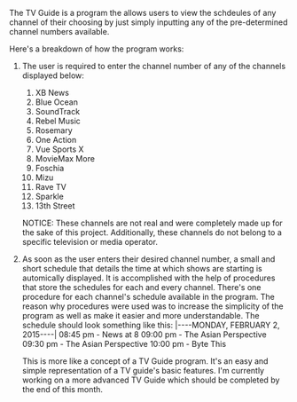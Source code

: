 The TV Guide is a program the allows users to view the schdeules of any channel of their choosing by just simply inputting any of the pre-determined channel numbers available.





Here's a breakdown of how the program works:
1. The user is required to enter the channel number of any of the channels displayed below:
    1. XB News
    2. Blue Ocean
    3. SoundTrack
    4. Rebel Music
    5. Rosemary
    6. One Action
    7. Vue Sports X
    8. MovieMax More
    9. Foschia
    10. Mizu
    11. Rave TV
    12. Sparkle
    13. 13th Street
  
    NOTICE: These channels are not real and were completely made up for the sake of this project. Additionally, these channels do not belong to a specific television or media operator.

2. As soon as the user enters their desired channel number, a small and short schedule that details the time at which shows are starting is automically displayed.
   It is accomplished with the help of procedures that store the schedules for each and every channel. There's one procedure for each channel's schedule available in the program.
   The reason why procedures were used was to increase the simplicity of the program as well as make it easier and more understandable. The schedule should look something like this:
    |----MONDAY, FEBRUARY 2, 2015----|
    08:45 pm - News at 8
    09:00 pm - The Asian Perspective
    09:30 pm - The Asian Perspective
    10:00 pm - Byte This

   This is more like a concept of a TV Guide program. It's an easy and simple representation of a TV guide's basic features. I'm currently working on a more advanced TV Guide which should be completed by the end of this month.

   
   
   
